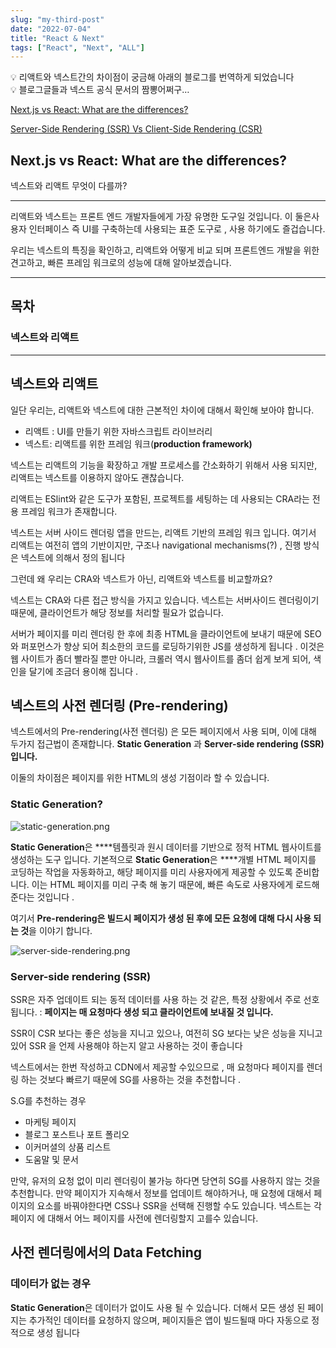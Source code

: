 ```yaml
---
slug: "my-third-post"
date: "2022-07-04"
title: "React & Next"
tags: ["React", "Next", "ALL"]
---
```


<aside>
💡  리액트와 넥스트간의 차이점이 궁금해 아래의 블로그를 번역하게 되었습니다

</aside>

<aside>
💡  블로그글들과 넥스트  공식 문서의 짬뽕어쩌구…

</aside>

[Next.js vs React: What are the differences?](https://www.imaginarycloud.com/blog/next-js-vs-react/)

[Server-Side Rendering (SSR) Vs Client-Side Rendering (CSR)](https://dev.to/codewithtee/server-side-rendering-ssr-vs-client-side-rendering-csr-3m24)

## **Next.js vs React: What are the differences?**

넥스트와 리액트 무엇이 다를까?

---

리액트와 넥스트는 프론트 엔드 개발자들에게 가장 유명한 도구일 것입니다. 이 둘은사용자 인터페이스 즉 UI를 구축하는데 사용되는 표준 도구로 , 사용 하기에도 즐겁습니다.

우리는 넥스트의 특징을 확인하고, 리액트와 어떻게 비교 되며 프론트엔드 개발을 위한 견고하고, 빠른 프레임 워크로의 성능에 대해 알아보겠습니다.

---

## 목차

### 넥스트와 리액트

---

## 넥스트와 리액트

일단 우리는, 리액트와 넥스트에 대한 근본적인 차이에 대해서 확인해 보아야 합니다.

- 리액트 : UI를 만들기 위한 자바스크립트 라이브러리
- 넥스트: 리액트를 위한 프레임 워크(**production framework)**

넥스트는 리액트의 기능을 확장하고 개발 프로세스를 간소화하기 위해서 사용 되지만, 리액트는 넥스트를 이용하지 않아도 괜찮습니다.

리액트는 ESlint와 같은 도구가 포함된, 프로젝트를 세팅하는 데 사용되는 CRA라는 전용 프레임 워크가 존재합니다.

넥스트는 서버 사이드 렌더링 앱을 만드는, 리액트 기반의 프레임 워크 입니다. 여기서 리액트는 여전히 앱의 기반이지만, 구조나 navigational mechanisms(?) , 진행 방식은 넥스트에 의해서 정의 됩니다

그런데 왜 우리는 CRA와 넥스트가 아닌, 리액트와 넥스트를 비교할까요?

넥스트는 CRA와 다른 접근 방식을 가지고 있습니다. 넥스트는 서버사이드 렌더링이기 때문에, 클라이언트가 해당 정보를 처리할 필요가 없습니다.

서버가 페이지를 미리 렌더링 한 후에 최종 HTML을 클라이언트에 보내기 때문에 SEO 와 퍼포먼스가 향상 되어 최소한의 코드를 로딩하기위한 JS를 생성하게 됩니다 . 이것은 웹 사이트가 좀더 빨라질 뿐만 아니라, 크롤러 역시 웹사이트를 좀더 쉽게 보게 되어, 색인을 달기에 조금더 용이해 집니다 .

## 넥스트의 사전 렌더링 (Pre-rendering)

넥스트에서의 Pre-rendering(사전 렌더링) 은 모든 페이지에서 사용 되며, 이에 대해 두가지 접근법이 존재합니다. **Static Generation** 과 **Server-side rendering (SSR) 입니다.**

이둘의 차이점은 페이지를 위한 HTML의 생성 기점이라 할 수 있습니다.

### **Static Generation?**

![static-generation.png](https://s3-us-west-2.amazonaws.com/secure.notion-static.com/c632a71d-986d-4fcc-b9d3-34ac08b0ef1d/static-generation.png)

**Static Generation**은 \***\*템플릿과 원시 데이터를 기반으로 정적 HTML 웹사이트를 생성하는 도구 입니다. 기본적으로 **Static Generation**은 \*\***개별 HTML 페이지를 코딩하는 작업을 자동화하고, 해당 페이지를 미리 사용자에게 제공할 수 있도록 준비합니다. 이는 HTML 페이지를 미리 구축 해 놓기 때문에, 빠른 속도로 사용자에게 로드해준다는 것입니다 .

여기서 **Pre-rendering은 빌드시 페이지가 생성 된 후에 모든 요청에 대해 다시 사용 되는 것**을 이야기 합니다.

![server-side-rendering.png](https://s3-us-west-2.amazonaws.com/secure.notion-static.com/0a4cf6c0-ec26-44af-9904-e855ae5514f7/server-side-rendering.png)

### **Server-side rendering (SSR)**

SSR은 자주 업데이트 되는 동적 데이터를 사용 하는 것 같은, 특정 상황에서 주로 선호 됩니다. : **페이지는 매 요청마다 생성 되고 클라이언트에 보내질 것 입니다.**

SSR이 CSR 보다는 좋은 성능을 지니고 있으나, 여전히 SG 보다는 낮은 성능을 지니고 있어 SSR 을 언제 사용해야 하는지 알고 사용하는 것이 좋습니다

넥스트에서는 한번 작성하고 CDN에서 제공할 수있으므로 , 매 요청마다 페이지를 렌더링 하는 것보다 빠르기 때문에 SG를 사용하는 것을 추천합니다 .

S.G를 추천하는 경우

- 마케팅 페이지
- 블로그 포스트나 포트 폴리오
- 이커머셜의 상품 리스트
- 도움말 및 문서

만약, 유저의 요청 없이 미리 렌더링이 불가능 하다면 당연히 SG를 사용하지 않는 것을 추천합니다. 만약 페이지가 지속해서 정보를 업데이트 해야하거나, 매 요청에 대해서 페이지의 요소를 바꿔야한다면 CSS나 SSR을 선택해 진행할 수도 있습니다. 넥스트는 각 페이지 에 대해서 어느 페이지를 사전에 렌더링할지 고를수 있습니다.

## 사전 렌더링에서의 Data Fetching

### 데이터가 없는 경우

**Static Generation**은 데이터가 없이도 사용 될 수 있습니다. 더해서 모든 생성 된 페이지는 추가적인 데이터를 요청하지 않으며, 페이지들은 앱이 빌드될때 마다 자동으로 정적으로 생성 됩니다
